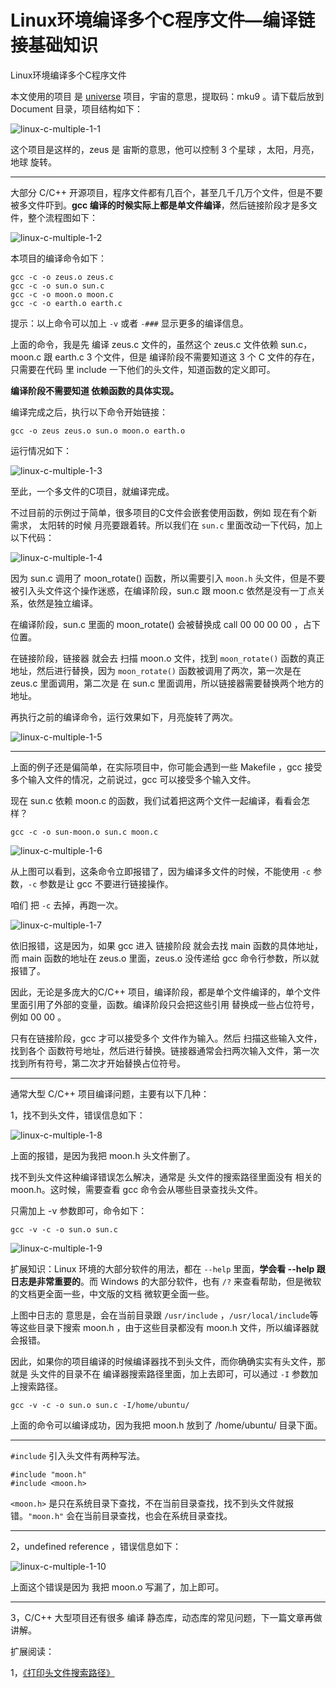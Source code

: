 # Linux环境编译多个C程序文件—编译链接基础知识

<div id="meta-description---">Linux环境编译多个C程序文件</div>

本文使用的项目 是 [universe](https://pan.baidu.com/s/1_reA14rpTZ6PTwY7Qc_q2Q ) 项目，宇宙的意思，提取码：mku9 。请下载后放到 Document 目录，项目结构如下：

![linux-c-multiple-1-1](linux-c-multiple\linux-c-multiple-1-1.png)

这个项目是这样的，zeus 是 宙斯的意思，他可以控制 3 个星球 ，太阳，月亮，地球 旋转。



------

大部分 C/C++ 开源项目，程序文件都有几百个，甚至几千几万个文件，但是不要被多文件吓到。**gcc 编译的时候实际上都是单文件编译**，然后链接阶段才是多文件，整个流程图如下：

![linux-c-multiple-1-2](linux-c-multiple\linux-c-multiple-1-2.png)



本项目的编译命令如下：

```
gcc -c -o zeus.o zeus.c
gcc -c -o sun.o sun.c
gcc -c -o moon.o moon.c
gcc -c -o earth.o earth.c
```

提示：以上命令可以加上 `-v` 或者 `-###` 显示更多的编译信息。

上面的命令，我是先 编译 zeus.c 文件的，虽然这个 zeus.c 文件依赖 sun.c，moon.c 跟  earth.c  3 个文件，但是 编译阶段不需要知道这 3 个 C 文件的存在，只需要在代码 里 include 一下他们的头文件，知道函数的定义即可。

**编译阶段不需要知道 依赖函数的具体实现。**

编译完成之后，执行以下命令开始链接：

```
gcc -o zeus zeus.o sun.o moon.o earth.o
```

运行情况如下：

![linux-c-multiple-1-3](linux-c-multiple\linux-c-multiple-1-3.png)

至此，一个多文件的C项目，就编译完成。

不过目前的示例过于简单，很多项目的C文件会嵌套使用函数，例如 现在有个新需求， 太阳转的时候 月亮要跟着转。所以我们在 `sun.c` 里面改动一下代码，加上以下代码：

![linux-c-multiple-1-4](linux-c-multiple\linux-c-multiple-1-4.png)

因为 sun.c 调用了 moon_rotate() 函数，所以需要引入 `moon.h` 头文件，但是不要被引入头文件这个操作迷惑，在编译阶段，sun.c 跟 moon.c 依然是没有一丁点关系，依然是独立编译。

在编译阶段，sun.c 里面的 moon_rotate() 会被替换成 call 00 00 00 00 ，占下位置。

在链接阶段，链接器 就会去 扫描 moon.o 文件，找到 `moon_rotate()` 函数的真正地址，然后进行替换，因为  `moon_rotate()` 函数被调用了两次，第一次是在 zeus.c 里面调用，第二次是 在 sun.c 里面调用，所以链接器需要替换两个地方的地址。

再执行之前的编译命令，运行效果如下，月亮旋转了两次。

![linux-c-multiple-1-5](linux-c-multiple\linux-c-multiple-1-5.png)

------

上面的例子还是偏简单，在实际项目中，你可能会遇到一些 Makefile ，gcc 接受多个输入文件的情况，之前说过，gcc 可以接受多个输入文件。

现在 sun.c 依赖 moon.c 的函数，我们试着把这两个文件一起编译，看看会怎样？

```
gcc -c -o sun-moon.o sun.c moon.c
```

![linux-c-multiple-1-6](linux-c-multiple\linux-c-multiple-1-6.png)

从上图可以看到，这条命令立即报错了，因为编译多文件的时候，不能使用 `-c` 参数，`-c` 参数是让 gcc 不要进行链接操作。

咱们 把 `-c` 去掉，再跑一次。

![linux-c-multiple-1-7](linux-c-multiple\linux-c-multiple-1-7.png)

依旧报错，这是因为，如果 gcc 进入 链接阶段 就会去找 main 函数的具体地址，而 main 函数的地址在 zeus.o 里面，zeus.o 没传递给 gcc 命令行参数，所以就报错了。

因此，无论是多庞大的C/C++ 项目，编译阶段，都是单个文件编译的，单个文件里面引用了外部的变量，函数。编译阶段只会把这些引用 替换成一些占位符号，例如 00 00 。

只有在链接阶段，gcc 才可以接受多个 文件作为输入。然后 扫描这些输入文件，找到各个 函数符号地址，然后进行替换。链接器通常会扫两次输入文件，第一次找到所有符号，第二次才开始替换占位符号。

------

通常大型 C/C++ 项目编译问题，主要有以下几种：

1，找不到头文件，错误信息如下：

![linux-c-multiple-1-8](linux-c-multiple\linux-c-multiple-1-8.png)

上面的报错，是因为我把 moon.h 头文件删了。

找不到头文件这种编译错误怎么解决，通常是 头文件的搜索路径里面没有 相关的 moon.h。这时候，需要查看 gcc 命令会从哪些目录查找头文件。

只需加上 -v 参数即可，命令如下：

```
gcc -v -c -o sun.o sun.c
```

![linux-c-multiple-1-9](linux-c-multiple\linux-c-multiple-1-9.png)



扩展知识：Linux 环境的大部分软件的用法，都在 `--help` 里面，**学会看 --help 跟 日志是非常重要的**。而 Windows 的大部分软件，也有 `/?` 来查看帮助，但是微软的文档更全面一些，中文版的文档 微软更全面一些。

上图中日志的 意思是，会在当前目录跟   `/usr/include` ，`/usr/local/include`等等这些目录下搜索 moon.h ，由于这些目录都没有 moon.h 文件，所以编译器就会报错。

因此，如果你的项目编译的时候编译器找不到头文件，而你确确实实有头文件，那就是 头文件的目录不在 编译器搜索路径里面，加上去即可，可以通过 `-I` 参数加上搜索路径。

```
gcc -v -c -o sun.o sun.c -I/home/ubuntu/
```

上面的命令可以编译成功，因为我把 moon.h 放到了 /home/ubuntu/ 目录下面。

------

`#include` 引入头文件有两种写法。

```
#include "moon.h"
#include <moon.h>
```

`<moon.h>` 是只在系统目录下查找，不在当前目录查找，找不到头文件就报错。`"moon.h"` 会在当前目录查找，也会在系统目录查找。

------

2，undefined reference ，错误信息如下：

![linux-c-multiple-1-10](linux-c-multiple\linux-c-multiple-1-10.png)

上面这个错误是因为 我把 moon.o 写漏了，加上即可。

------

3，C/C++ 大型项目还有很多 编译 静态库，动态库的常见问题，下一篇文章再做讲解。

扩展阅读：

1，[《打印头文件搜索路径》](https://wizardforcel.gitbooks.io/100-gcc-tips/content/print-header-search-dir.html)

